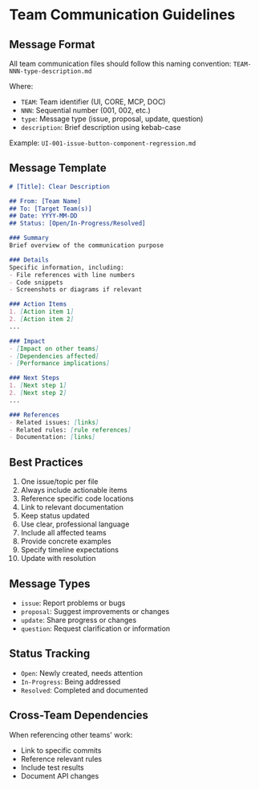 # Team Communication Guidelines

## Message Format
All team communication files should follow this naming convention:
`TEAM-NNN-type-description.md`

Where:
- `TEAM`: Team identifier (UI, CORE, MCP, DOC)
- `NNN`: Sequential number (001, 002, etc.)
- `type`: Message type (issue, proposal, update, question)
- `description`: Brief description using kebab-case

Example: `UI-001-issue-button-component-regression.md`

## Message Template
```markdown
# [Title]: Clear Description

## From: [Team Name]
## To: [Target Team(s)]
## Date: YYYY-MM-DD
## Status: [Open/In-Progress/Resolved]

### Summary
Brief overview of the communication purpose

### Details
Specific information, including:
- File references with line numbers
- Code snippets
- Screenshots or diagrams if relevant

### Action Items
1. [Action item 1]
2. [Action item 2]
...

### Impact
- [Impact on other teams]
- [Dependencies affected]
- [Performance implications]

### Next Steps
1. [Next step 1]
2. [Next step 2]
...

### References
- Related issues: [links]
- Related rules: [rule references]
- Documentation: [links]
```

## Best Practices
1. One issue/topic per file
2. Always include actionable items
3. Reference specific code locations
4. Link to relevant documentation
5. Keep status updated
6. Use clear, professional language
7. Include all affected teams
8. Provide concrete examples
9. Specify timeline expectations
10. Update with resolution

## Message Types
- `issue`: Report problems or bugs
- `proposal`: Suggest improvements or changes
- `update`: Share progress or changes
- `question`: Request clarification or information

## Status Tracking
- `Open`: Newly created, needs attention
- `In-Progress`: Being addressed
- `Resolved`: Completed and documented

## Cross-Team Dependencies
When referencing other teams' work:
- Link to specific commits
- Reference relevant rules
- Include test results
- Document API changes 